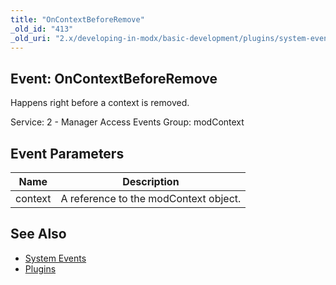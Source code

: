 ```yaml
---
title: "OnContextBeforeRemove"
_old_id: "413"
_old_uri: "2.x/developing-in-modx/basic-development/plugins/system-events/oncontextbeforeremove"
---
```


## Event: OnContextBeforeRemove

Happens right before a context is removed.

Service: 2 - Manager Access Events 
Group: modContext

## Event Parameters

| Name | Description |
|------|-------------|
| context | A reference to the modContext object. |
## See Also

- [System Events](developing-in-modx/basic-development/plugins/system-events "System Events")
- [Plugins](developing-in-modx/basic-development/plugins "Plugins")